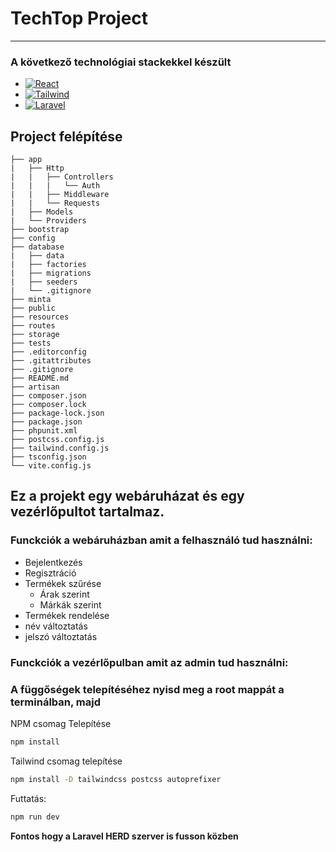 # TechTop Project
---

### A következő technológiai stackekkel készült
* [![React][React.js]][React-url]
* [![Tailwind][Tailwind]][Tailwind-url]
* [![Laravel][Laravel.com]][Laravel-url]
  

## Project felépítése
```plaintext
├── app
|   ├── Http
|   |   ├── Controllers
|   |   |   └── Auth
|   |   ├── Middleware
|   |   └── Requests
|   ├── Models
|   └── Providers
├── bootstrap
├── config
├── database
|   ├── data
|   ├── factories
|   ├── migrations
|   ├── seeders
|   └── .gitignore
├── minta
├── public
├── resources
├── routes
├── storage
├── tests
├── .editorconfig
├── .gitattributes
├── .gitignore
├── README.md
├── artisan
├── composer.json
├── composer.lock
├── package-lock.json
├── package.json
├── phpunit.xml
├── postcss.config.js
├── tailwind.config.js
├── tsconfig.json
└── vite.config.js
 ```

## Ez a projekt egy webáruházat és egy vezérlőpultot tartalmaz.

### Funckciók a webáruházban amit a felhasználó tud használni:
- Bejelentkezés
- Regisztráció
- Termékek szűrése
  - Árak szerint
  - Márkák szerint
- Termékek rendelése
- név változtatás
- jelszó változtatás
  
### Funckciók a vezérlőpulban amit az admin tud használni:

### A függőségek telepítéséhez nyisd meg a root mappát a terminálban, majd

NPM csomag Telepítése
```sh
npm install
```
Tailwind csomag telepítése
```sh
npm install -D tailwindcss postcss autoprefixer
```
Futtatás:
```sh
npm run dev
```
**Fontos hogy a Laravel HERD szerver is fusson közben**

[React.js]: https://img.shields.io/badge/React-20232A?style=for-the-badge&logo=react&logoColor=61DAFB
[React-url]: https://reactjs.org/
[Tailwind]: https://img.shields.io/badge/Tailwind_CSS-grey?style=for-the-badge&logo=tailwind-css&logoColor=38B2AC
[Tailwind-url]: https://tailwindcss.com/
[Laravel.com]: https://img.shields.io/badge/Laravel-FF2D20?style=for-the-badge&logo=laravel&logoColor=white
[Laravel-url]: https://laravel.com
